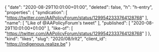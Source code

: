 {
  "date": "2020-08-29T10:01:00+01:00",
  "deleted": false,
  "h": "h-entry",
  "properties": {
    "syndication": [
      "https://twitter.com/AAPolicyForum/status/1299542333764128768"
    ],
    "name": [
      "Like of @AAPolicyForum's tweet"
    ],
    "published": [
      "2020-08-29T10:01:00+01:00"
    ],
    "like-of": [
      "https://twitter.com/AAPolicyForum/status/1299542333764128768"
    ]
  },
  "kind": "likes",
  "slug": "2020/08/lrlt2",
  "client_id": "https://indigenous.realize.be"
}
